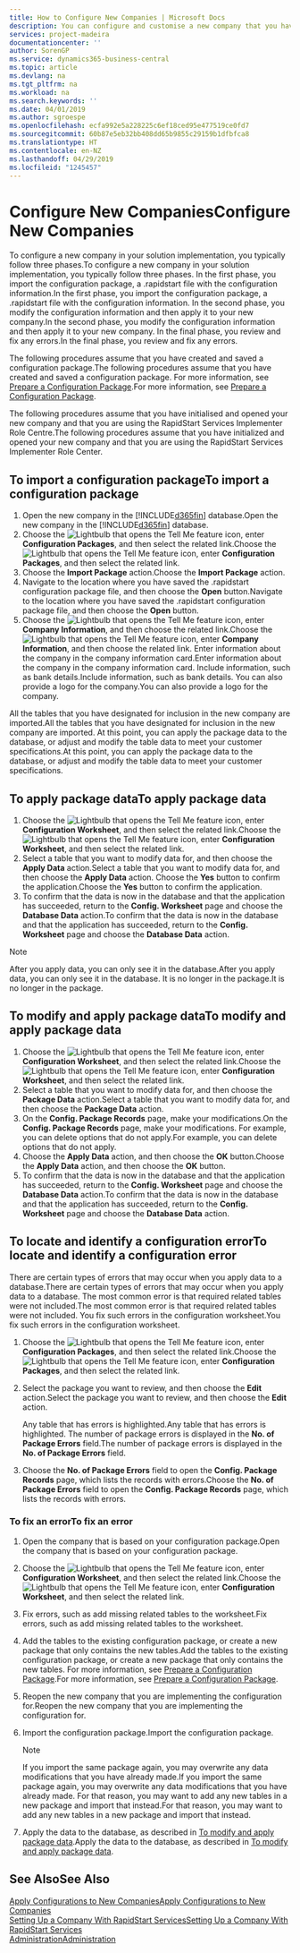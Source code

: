 ```yaml
---
title: How to Configure New Companies | Microsoft Docs
description: You can configure and customise a new company that you have created. To fine tune your implementation, you proceed in three phases to complete your configuration.
services: project-madeira
documentationcenter: ''
author: SorenGP
ms.service: dynamics365-business-central
ms.topic: article
ms.devlang: na
ms.tgt_pltfrm: na
ms.workload: na
ms.search.keywords: ''
ms.date: 04/01/2019
ms.author: sgroespe
ms.openlocfilehash: ecfa992e5a228225c6ef18ced95e477519ce0fd7
ms.sourcegitcommit: 60b87e5eb32bb408dd65b9855c29159b1dfbfca8
ms.translationtype: HT
ms.contentlocale: en-NZ
ms.lasthandoff: 04/29/2019
ms.locfileid: "1245457"
---
```

# <a name="configure-new-companies"></a><span data-ttu-id="c9659-104">Configure New Companies</span><span class="sxs-lookup"><span data-stu-id="c9659-104">Configure New Companies</span></span>
<span data-ttu-id="c9659-105">To configure a new company in your solution implementation, you typically follow three phases.</span><span class="sxs-lookup"><span data-stu-id="c9659-105">To configure a new company in your solution implementation, you typically follow three phases.</span></span> <span data-ttu-id="c9659-106">In the first phase, you import the configuration package, a .rapidstart file with the configuration information.</span><span class="sxs-lookup"><span data-stu-id="c9659-106">In the first phase, you import the configuration package, a .rapidstart file with the configuration information.</span></span> <span data-ttu-id="c9659-107">In the second phase, you modify the configuration information and then apply it to your new company.</span><span class="sxs-lookup"><span data-stu-id="c9659-107">In the second phase, you modify the configuration information and then apply it to your new company.</span></span> <span data-ttu-id="c9659-108">In the final phase, you review and fix any errors.</span><span class="sxs-lookup"><span data-stu-id="c9659-108">In the final phase, you review and fix any errors.</span></span>  

<span data-ttu-id="c9659-109">The following procedures assume that you have created and saved a configuration package.</span><span class="sxs-lookup"><span data-stu-id="c9659-109">The following procedures assume that you have created and saved a configuration package.</span></span> <span data-ttu-id="c9659-110">For more information, see [Prepare a Configuration Package](admin-how-to-prepare-a-configuration-package.md).</span><span class="sxs-lookup"><span data-stu-id="c9659-110">For more information, see [Prepare a Configuration Package](admin-how-to-prepare-a-configuration-package.md).</span></span>  

<span data-ttu-id="c9659-111">The following procedures assume that you have initialised and opened your new company and that you are using the RapidStart Services Implementer Role Centre.</span><span class="sxs-lookup"><span data-stu-id="c9659-111">The following procedures assume that you have initialized and opened your new company and that you are using the RapidStart Services Implementer Role Center.</span></span>

## <a name="to-import-a-configuration-package"></a><span data-ttu-id="c9659-112">To import a configuration package</span><span class="sxs-lookup"><span data-stu-id="c9659-112">To import a configuration package</span></span>  
1. <span data-ttu-id="c9659-113">Open the new company in the [!INCLUDE[d365fin](includes/d365fin_md.md)] database.</span><span class="sxs-lookup"><span data-stu-id="c9659-113">Open the new company in the [!INCLUDE[d365fin](includes/d365fin_md.md)] database.</span></span>  
2. <span data-ttu-id="c9659-114">Choose the ![Lightbulb that opens the Tell Me feature](media/ui-search/search_small.png "Tell me what you want to do") icon, enter **Configuration Packages**, and then select the related link.</span><span class="sxs-lookup"><span data-stu-id="c9659-114">Choose the ![Lightbulb that opens the Tell Me feature](media/ui-search/search_small.png "Tell me what you want to do") icon, enter **Configuration Packages**, and then select the related link.</span></span>  
3. <span data-ttu-id="c9659-115">Choose the **Import Package** action.</span><span class="sxs-lookup"><span data-stu-id="c9659-115">Choose the **Import Package** action.</span></span>  
4. <span data-ttu-id="c9659-116">Navigate to the location where you have saved the .rapidstart configuration package file, and then choose the **Open** button.</span><span class="sxs-lookup"><span data-stu-id="c9659-116">Navigate to the location where you have saved the .rapidstart configuration package file, and then choose the **Open** button.</span></span>  
5. <span data-ttu-id="c9659-117">Choose the ![Lightbulb that opens the Tell Me feature](media/ui-search/search_small.png "Tell me what you want to do") icon, enter **Company Information**, and then choose the related link.</span><span class="sxs-lookup"><span data-stu-id="c9659-117">Choose the ![Lightbulb that opens the Tell Me feature](media/ui-search/search_small.png "Tell me what you want to do") icon, enter **Company Information**, and then choose the related link.</span></span> <span data-ttu-id="c9659-118">Enter information about the company in the company information card.</span><span class="sxs-lookup"><span data-stu-id="c9659-118">Enter information about the company in the company information card.</span></span> <span data-ttu-id="c9659-119">Include information, such as bank details.</span><span class="sxs-lookup"><span data-stu-id="c9659-119">Include information, such as bank details.</span></span> <span data-ttu-id="c9659-120">You can also provide a logo for the company.</span><span class="sxs-lookup"><span data-stu-id="c9659-120">You can also provide a logo for the company.</span></span>  

<span data-ttu-id="c9659-121">All the tables that you have designated for inclusion in the new company are imported.</span><span class="sxs-lookup"><span data-stu-id="c9659-121">All the tables that you have designated for inclusion in the new company are imported.</span></span> <span data-ttu-id="c9659-122">At this point, you can apply the package data to the database, or adjust and modify the table data to meet your customer specifications.</span><span class="sxs-lookup"><span data-stu-id="c9659-122">At this point, you can apply the package data to the database, or adjust and modify the table data to meet your customer specifications.</span></span>  

## <a name="to-apply-package-data"></a><span data-ttu-id="c9659-123">To apply package data</span><span class="sxs-lookup"><span data-stu-id="c9659-123">To apply package data</span></span>  
1. <span data-ttu-id="c9659-124">Choose the ![Lightbulb that opens the Tell Me feature](media/ui-search/search_small.png "Tell me what you want to do") icon, enter **Configuration Worksheet**, and then select the related link.</span><span class="sxs-lookup"><span data-stu-id="c9659-124">Choose the ![Lightbulb that opens the Tell Me feature](media/ui-search/search_small.png "Tell me what you want to do") icon, enter **Configuration Worksheet**, and then select the related link.</span></span>  
2. <span data-ttu-id="c9659-125">Select a table that you want to modify data for, and then choose the **Apply Data** action.</span><span class="sxs-lookup"><span data-stu-id="c9659-125">Select a table that you want to modify data for, and then choose the **Apply Data** action.</span></span> <span data-ttu-id="c9659-126">Choose the **Yes** button to confirm the application.</span><span class="sxs-lookup"><span data-stu-id="c9659-126">Choose the **Yes** button to confirm the application.</span></span>
3. <span data-ttu-id="c9659-127">To confirm that the data is now in the database and that the application has succeeded, return to the **Config. Worksheet** page and choose the **Database Data** action.</span><span class="sxs-lookup"><span data-stu-id="c9659-127">To confirm that the data is now in the database and that the application has succeeded, return to the **Config. Worksheet** page and choose the **Database Data** action.</span></span>  

> [!NOTE]  
>  <span data-ttu-id="c9659-128">After you apply data, you can only see it in the database.</span><span class="sxs-lookup"><span data-stu-id="c9659-128">After you apply data, you can only see it in the database.</span></span> <span data-ttu-id="c9659-129">It is no longer in the package.</span><span class="sxs-lookup"><span data-stu-id="c9659-129">It is no longer in the package.</span></span>  

## <a name="to-modify-and-apply-package-data"></a><span data-ttu-id="c9659-130">To modify and apply package data</span><span class="sxs-lookup"><span data-stu-id="c9659-130">To modify and apply package data</span></span>  
1. <span data-ttu-id="c9659-131">Choose the ![Lightbulb that opens the Tell Me feature](media/ui-search/search_small.png "Tell me what you want to do") icon, enter **Configuration Worksheet**, and then select the related link.</span><span class="sxs-lookup"><span data-stu-id="c9659-131">Choose the ![Lightbulb that opens the Tell Me feature](media/ui-search/search_small.png "Tell me what you want to do") icon, enter **Configuration Worksheet**, and then select the related link.</span></span>  
2. <span data-ttu-id="c9659-132">Select a table that you want to modify data for, and then choose the **Package Data** action.</span><span class="sxs-lookup"><span data-stu-id="c9659-132">Select a table that you want to modify data for, and then choose the **Package Data** action.</span></span>  
3. <span data-ttu-id="c9659-133">On the **Config. Package Records** page, make your modifications.</span><span class="sxs-lookup"><span data-stu-id="c9659-133">On the **Config. Package Records** page, make your modifications.</span></span> <span data-ttu-id="c9659-134">For example, you can delete options that do not apply.</span><span class="sxs-lookup"><span data-stu-id="c9659-134">For example, you can delete options that do not apply.</span></span>  
4. <span data-ttu-id="c9659-135">Choose the **Apply Data** action, and then choose the **OK** button.</span><span class="sxs-lookup"><span data-stu-id="c9659-135">Choose the **Apply Data** action, and then choose the **OK** button.</span></span>  
5. <span data-ttu-id="c9659-136">To confirm that the data is now in the database and that the application has succeeded, return to the **Config. Worksheet** page and choose the **Database Data** action.</span><span class="sxs-lookup"><span data-stu-id="c9659-136">To confirm that the data is now in the database and that the application has succeeded, return to the **Config. Worksheet** page and choose the **Database Data** action.</span></span>  

## <a name="to-locate-and-identify-a-configuration-error"></a><span data-ttu-id="c9659-137">To locate and identify a configuration error</span><span class="sxs-lookup"><span data-stu-id="c9659-137">To locate and identify a configuration error</span></span>  
<span data-ttu-id="c9659-138">There are certain types of errors that may occur when you apply data to a database.</span><span class="sxs-lookup"><span data-stu-id="c9659-138">There are certain types of errors that may occur when you apply data to a database.</span></span> <span data-ttu-id="c9659-139">The most common error is that required related tables were not included.</span><span class="sxs-lookup"><span data-stu-id="c9659-139">The most common error is that required related tables were not included.</span></span> <span data-ttu-id="c9659-140">You fix such errors in the configuration worksheet.</span><span class="sxs-lookup"><span data-stu-id="c9659-140">You fix such errors in the configuration worksheet.</span></span>

1. <span data-ttu-id="c9659-141">Choose the ![Lightbulb that opens the Tell Me feature](media/ui-search/search_small.png "Tell me what you want to do") icon, enter **Configuration Packages**, and then select the related link.</span><span class="sxs-lookup"><span data-stu-id="c9659-141">Choose the ![Lightbulb that opens the Tell Me feature](media/ui-search/search_small.png "Tell me what you want to do") icon, enter **Configuration Packages**, and then select the related link.</span></span>  
2. <span data-ttu-id="c9659-142">Select the package you want to review, and then choose the **Edit** action.</span><span class="sxs-lookup"><span data-stu-id="c9659-142">Select the package you want to review, and then choose the **Edit** action.</span></span>  

    <span data-ttu-id="c9659-143">Any table that has errors is highlighted.</span><span class="sxs-lookup"><span data-stu-id="c9659-143">Any table that has errors is highlighted.</span></span> <span data-ttu-id="c9659-144">The number of package errors is displayed in the **No. of Package Errors** field.</span><span class="sxs-lookup"><span data-stu-id="c9659-144">The number of package errors is displayed in the **No. of Package Errors** field.</span></span>  

3. <span data-ttu-id="c9659-145">Choose the **No. of Package Errors** field to open the **Config. Package Records** page, which lists the records with errors.</span><span class="sxs-lookup"><span data-stu-id="c9659-145">Choose the **No. of Package Errors** field to open the **Config. Package Records** page, which lists the records with errors.</span></span>  

### <a name="to-fix-an-error"></a><span data-ttu-id="c9659-146">To fix an error</span><span class="sxs-lookup"><span data-stu-id="c9659-146">To fix an error</span></span>  
1. <span data-ttu-id="c9659-147">Open the company that is based on your configuration package.</span><span class="sxs-lookup"><span data-stu-id="c9659-147">Open the company that is based on your configuration package.</span></span>  
2. <span data-ttu-id="c9659-148">Choose the ![Lightbulb that opens the Tell Me feature](media/ui-search/search_small.png "Tell me what you want to do") icon, enter **Configuration Worksheet**, and then select the related link.</span><span class="sxs-lookup"><span data-stu-id="c9659-148">Choose the ![Lightbulb that opens the Tell Me feature](media/ui-search/search_small.png "Tell me what you want to do") icon, enter **Configuration Worksheet**, and then select the related link.</span></span>  
3. <span data-ttu-id="c9659-149">Fix errors, such as add missing related tables to the worksheet.</span><span class="sxs-lookup"><span data-stu-id="c9659-149">Fix errors, such as add missing related tables to the worksheet.</span></span>  
4. <span data-ttu-id="c9659-150">Add the tables to the existing configuration package, or create a new package that only contains the new tables.</span><span class="sxs-lookup"><span data-stu-id="c9659-150">Add the tables to the existing configuration package, or create a new package that only contains the new tables.</span></span> <span data-ttu-id="c9659-151">For more information, see [Prepare a Configuration Package](admin-how-to-prepare-a-configuration-package.md).</span><span class="sxs-lookup"><span data-stu-id="c9659-151">For more information, see [Prepare a Configuration Package](admin-how-to-prepare-a-configuration-package.md).</span></span>  
5. <span data-ttu-id="c9659-152">Reopen the new company that you are implementing the configuration for.</span><span class="sxs-lookup"><span data-stu-id="c9659-152">Reopen the new company that you are implementing the configuration for.</span></span>  
6. <span data-ttu-id="c9659-153">Import the configuration package.</span><span class="sxs-lookup"><span data-stu-id="c9659-153">Import the configuration package.</span></span>  

    > [!NOTE]  
    >  <span data-ttu-id="c9659-154">If you import the same package again, you may overwrite any data modifications that you have already made.</span><span class="sxs-lookup"><span data-stu-id="c9659-154">If you import the same package again, you may overwrite any data modifications that you have already made.</span></span> <span data-ttu-id="c9659-155">For that reason, you may want to add any new tables in a new package and import that instead.</span><span class="sxs-lookup"><span data-stu-id="c9659-155">For that reason, you may want to add any new tables in a new package and import that instead.</span></span>  

7. <span data-ttu-id="c9659-156">Apply the data to the database, as described in [To modify and apply package data](admin-how-to-configure-new-companies.md#to-modify-and-apply-package-data).</span><span class="sxs-lookup"><span data-stu-id="c9659-156">Apply the data to the database, as described in [To modify and apply package data](admin-how-to-configure-new-companies.md#to-modify-and-apply-package-data).</span></span>

## <a name="see-also"></a><span data-ttu-id="c9659-157">See Also</span><span class="sxs-lookup"><span data-stu-id="c9659-157">See Also</span></span>  
[<span data-ttu-id="c9659-158">Apply Configurations to New Companies</span><span class="sxs-lookup"><span data-stu-id="c9659-158">Apply Configurations to New Companies</span></span>](admin-apply-configuration-to-new-companies.md)  
[<span data-ttu-id="c9659-159">Setting Up a Company With RapidStart Services</span><span class="sxs-lookup"><span data-stu-id="c9659-159">Setting Up a Company With RapidStart Services</span></span>](admin-set-up-a-company-with-rapidstart.md)  
[<span data-ttu-id="c9659-160">Administration</span><span class="sxs-lookup"><span data-stu-id="c9659-160">Administration</span></span>](admin-setup-and-administration.md)

